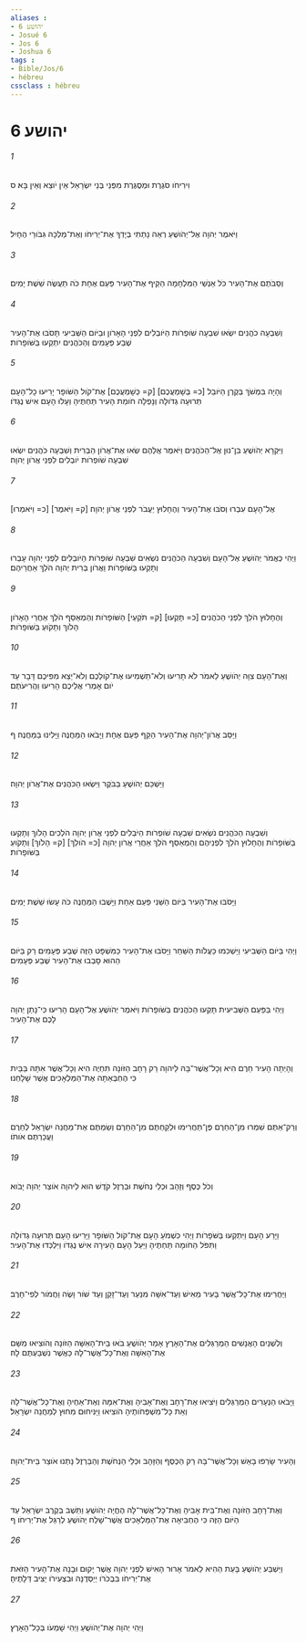 ```yaml
---
aliases : 
- יהושע 6
- Josué 6
- Jos 6
- Joshua 6
tags : 
- Bible/Jos/6
- hébreu
cssclass : hébreu
---
```


# יהושע 6

###### 1
וִירִיחֹו סֹגֶרֶת וּמְסֻגֶּרֶת מִפְּנֵי בְּנֵי יִשְׂרָאֵל אֵין יֹוצֵא וְאֵין בָּא׃ ס
###### 2
וַיֹּאמֶר יְהוָה אֶל־יְהֹושֻׁעַ רְאֵה נָתַתִּי בְיָדְךָ אֶת־יְרִיחֹו וְאֶת־מַלְכָּהּ גִּבֹּורֵי הֶחָיִל׃
###### 3
וְסַבֹּתֶם אֶת־הָעִיר כֹּל אַנְשֵׁי הַמִּלְחָמָה הַקֵּיף אֶת־הָעִיר פַּעַם אֶחָת כֹּה תַעֲשֶׂה שֵׁשֶׁת יָמִים׃
###### 4
וְשִׁבְעָה כֹהֲנִים יִשְׂאוּ שִׁבְעָה שֹׁופְרֹות הַיֹּובְלִים לִפְנֵי הָאָרֹון וּבַיֹּום הַשְּׁבִיעִי תָּסֹבּוּ אֶת־הָעִיר שֶׁבַע פְּעָמִים וְהַכֹּהֲנִים יִתְקְעוּ בַּשֹּׁופָרֹות׃
###### 5
וְהָיָה בִּמְשֹׁךְ בְּקֶרֶן הַיֹּובֵל [כ= בְּשָׁמְעֲכֶם] [ק= כְּשָׁמְעֲכֶם] אֶת־קֹול הַשֹּׁופָר יָרִיעוּ כָל־הָעָם תְּרוּעָה גְדֹולָה וְנָפְלָה חֹומַת הָעִיר תַּחְתֶּיהָ וְעָלוּ הָעָם אִישׁ נֶגְדֹּו׃
###### 6
וַיִּקְרָא יְהֹושֻׁעַ בִּן־נוּן אֶל־הַכֹּהֲנִים וַיֹּאמֶר אֲלֵהֶם שְׂאוּ אֶת־אֲרֹון הַבְּרִית וְשִׁבְעָה כֹהֲנִים יִשְׂאוּ שִׁבְעָה שֹׁופְרֹות יֹובְלִים לִפְנֵי אֲרֹון יְהוָה׃
###### 7
[כ= וַיֹּאמְרוּ] [ק= וַיֹּאמֶר] אֶל־הָעָם עִבְרוּ וְסֹבּוּ אֶת־הָעִיר וְהֶחָלוּץ יַעֲבֹר לִפְנֵי אֲרֹון יְהוָה׃
###### 8
וַיְהִי כֶּאֱמֹר יְהֹושֻׁעַ אֶל־הָעָם וְשִׁבְעָה הַכֹּהֲנִים נֹשְׂאִים שִׁבְעָה שֹׁופְרֹות הַיֹּובְלִים לִפְנֵי יְהוָה עָבְרוּ וְתָקְעוּ בַּשֹּׁופָרֹות וַאֲרֹון בְּרִית יְהוָה הֹלֵךְ אַחֲרֵיהֶם׃
###### 9
וְהֶחָלוּץ הֹלֵךְ לִפְנֵי הַכֹּהֲנִים [כ= תָּקְעוּ] [ק= תֹּקְעֵי] הַשֹּׁופָרֹות וְהַמְאַסֵּף הֹלֵךְ אַחֲרֵי הָאָרֹון הָלֹוךְ וְתָקֹועַ בַּשֹּׁופָרֹות׃
###### 10
וְאֶת־הָעָם צִוָּה יְהֹושֻׁעַ לֵאמֹר לֹא תָרִיעוּ וְלֹא־תַשְׁמִיעוּ אֶת־קֹולְכֶם וְלֹא־יֵצֵא מִפִּיכֶם דָּבָר עַד יֹום אָמְרִי אֲלֵיכֶם הָרִיעוּ וַהֲרִיעֹתֶם׃
###### 11
וַיַּסֵּב אֲרֹון־יְהוָה אֶת־הָעִיר הַקֵּף פַּעַם אֶחָת וַיָּבֹאוּ הַמַּחֲנֶה וַיָּלִינוּ בַּמַּחֲנֶה׃ ף
###### 12
וַיַּשְׁכֵּם יְהֹושֻׁעַ בַּבֹּקֶר וַיִּשְׂאוּ הַכֹּהֲנִים אֶת־אֲרֹון יְהוָה׃
###### 13
וְשִׁבְעָה הַכֹּהֲנִים נֹשְׂאִים שִׁבְעָה שֹׁופְרֹות הַיֹּבְלִים לִפְנֵי אֲרֹון יְהוָה הֹלְכִים הָלֹוךְ וְתָקְעוּ בַּשֹּׁופָרֹות וְהֶחָלוּץ הֹלֵךְ לִפְנֵיהֶם וְהַמְאַסֵּף הֹלֵךְ אַחֲרֵי אֲרֹון יְהוָה [כ= הֹולֵךְ] [ק= הָלֹוךְ] וְתָקֹועַ בַּשֹּׁופָרֹות׃
###### 14
וַיָּסֹבּוּ אֶת־הָעִיר בַּיֹּום הַשֵּׁנִי פַּעַם אַחַת וַיָּשֻׁבוּ הַמַּחֲנֶה כֹּה עָשׂוּ שֵׁשֶׁת יָמִים׃
###### 15
וַיְהִי בַּיֹּום הַשְּׁבִיעִי וַיַּשְׁכִּמוּ כַּעֲלֹות הַשַּׁחַר וַיָּסֹבּוּ אֶת־הָעִיר כַּמִּשְׁפָּט הַזֶּה שֶׁבַע פְּעָמִים רַק בַּיֹּום הַהוּא סָבְבוּ אֶת־הָעִיר שֶׁבַע פְּעָמִים׃
###### 16
וַיְהִי בַּפַּעַם הַשְּׁבִיעִית תָּקְעוּ הַכֹּהֲנִים בַּשֹּׁופָרֹות וַיֹּאמֶר יְהֹושֻׁעַ אֶל־הָעָם הָרִיעוּ כִּי־נָתַן יְהוָה לָכֶם אֶת־הָעִיר׃
###### 17
וְהָיְתָה הָעִיר חֵרֶם הִיא וְכָל־אֲשֶׁר־בָּהּ לַיהוָה רַק רָחָב הַזֹּונָה תִּחְיֶה הִיא וְכָל־אֲשֶׁר אִתָּהּ בַּבַּיִת כִּי הֶחְבְּאַתָה אֶת־הַמַּלְאָכִים אֲשֶׁר שָׁלָחְנוּ׃
###### 18
וְרַק־אַתֶּם שִׁמְרוּ מִן־הַחֵרֶם פֶּן־תַּחֲרִימוּ וּלְקַחְתֶּם מִן־הַחֵרֶם וְשַׂמְתֶּם אֶת־מַחֲנֵה יִשְׂרָאֵל לְחֵרֶם וַעֲכַרְתֶּם אֹותֹו׃
###### 19
וְכֹל כֶּסֶף וְזָהָב וּכְלֵי נְחֹשֶׁת וּבַרְזֶל קֹדֶשׁ הוּא לַיהוָה אֹוצַר יְהוָה יָבֹוא׃
###### 20
וַיָּרַע הָעָם וַיִּתְקְעוּ בַּשֹּׁפָרֹות וַיְהִי כִשְׁמֹעַ הָעָם אֶת־קֹול הַשֹּׁופָר וַיָּרִיעוּ הָעָם תְּרוּעָה גְדֹולָה וַתִּפֹּל הַחֹומָה תַּחְתֶּיהָ וַיַּעַל הָעָם הָעִירָה אִישׁ נֶגְדֹּו וַיִּלְכְּדוּ אֶת־הָעִיר׃
###### 21
וַיַּחֲרִימוּ אֶת־כָּל־אֲשֶׁר בָּעִיר מֵאִישׁ וְעַד־אִשָּׁה מִנַּעַר וְעַד־זָקֵן וְעַד שֹׁור וָשֶׂה וַחֲמֹור לְפִי־חָרֶב׃
###### 22
וְלִשְׁנַיִם הָאֲנָשִׁים הַמְרַגְּלִים אֶת־הָאָרֶץ אָמַר יְהֹושֻׁעַ בֹּאוּ בֵּית־הָאִשָּׁה הַזֹּונָה וְהֹוצִיאוּ מִשָּׁם אֶת־הָאִשָּׁה וְאֶת־כָּל־אֲשֶׁר־לָהּ כַּאֲשֶׁר נִשְׁבַּעְתֶּם לָהּ׃
###### 23
וַיָּבֹאוּ הַנְּעָרִים הַמְרַגְּלִים וַיֹּצִיאוּ אֶת־רָחָב וְאֶת־אָבִיהָ וְאֶת־אִמָּהּ וְאֶת־אַחֶיהָ וְאֶת־כָּל־אֲשֶׁר־לָהּ וְאֵת כָּל־מִשְׁפְּחֹותֶיהָ הֹוצִיאוּ וַיַּנִּיחוּם מִחוּץ לְמַחֲנֵה יִשְׂרָאֵל׃
###### 24
וְהָעִיר שָׂרְפוּ בָאֵשׁ וְכָל־אֲשֶׁר־בָּהּ רַק הַכֶּסֶף וְהַזָּהָב וּכְלֵי הַנְּחֹשֶׁת וְהַבַּרְזֶל נָתְנוּ אֹוצַר בֵּית־יְהוָה׃
###### 25
וְאֶת־רָחָב הַזֹּונָה וְאֶת־בֵּית אָבִיהָ וְאֶת־כָּל־אֲשֶׁר־לָהּ הֶחֱיָה יְהֹושֻׁעַ וַתֵּשֶׁב בְּקֶרֶב יִשְׂרָאֵל עַד הַיֹּום הַזֶּה כִּי הֶחְבִּיאָה אֶת־הַמַּלְאָכִים אֲשֶׁר־שָׁלַח יְהֹושֻׁעַ לְרַגֵּל אֶת־יְרִיחֹו׃ ף
###### 26
וַיַּשְׁבַּע יְהֹושֻׁעַ בָּעֵת הַהִיא לֵאמֹר אָרוּר הָאִישׁ לִפְנֵי יְהוָה אֲשֶׁר יָקוּם וּבָנָה אֶת־הָעִיר הַזֹּאת אֶת־יְרִיחֹו בִּבְכֹרֹו יְיַסְּדֶנָּה וּבִצְעִירֹו יַצִּיב דְּלָתֶיהָ׃
###### 27
וַיְהִי יְהוָה אֶת־יְהֹושֻׁעַ וַיְהִי שָׁמְעֹו בְּכָל־הָאָרֶץ׃
